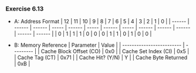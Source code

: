 ### Exercise 6.13
- A: Address Format
| 12     | 11     | 10     | 9     | 8      | 7     | 6      | 5     | 4      | 3      | 2      | 1      | 0      |
| ------ | ------ | ------ | ----- | ------ | ----- | ------ | ----- | ------ | ------ | ------ | ------ | ------ |
| 0      | 1      | 1      | 1     | 0      | 0     | 0      | 1     | 1      | 0      | 1      | 0      | 0      |

- B: Memory Reference
| Parameter                 | Value     |
| ------------------------- | --------- |
| Cache Block Offset (CO)   | 0x0       |
| Cache Set Index (CI)      | 0x5       |
| Cache Tag (CT)            | 0x71      |
| Cache Hit? (Y/N)          | Y         |
| Cache Byte Returned       | 0xB       |

